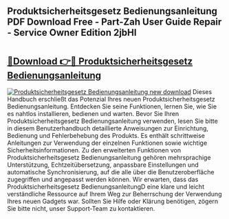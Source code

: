 ## Produktsicherheitsgesetz Bedienungsanleitung PDF Download Free - Part-Zah User Guide Repair - Service Owner Edition 2jbHl

# <h2><a href="http://df5bo6j.blite.top/?on=Produktsicherheitsgesetz+Bedienungsanleitung">🔗Download 👉🔴 Produktsicherheitsgesetz Bedienungsanleitung</a></h2>

[![Produktsicherheitsgesetz Bedienungsanleitung new download](https://i.imgur.com/lujVjoI.png)](http://df5bo6j.blite.top/?on=Produktsicherheitsgesetz+Bedienungsanleitung)
Dieses Handbuch erschließt das Potenzial Ihres neuen Produktsicherheitsgesetz Bedienungsanleitung. Entdecken Sie seine Funktionen, lernen Sie, wie Sie es nahtlos installieren, bedienen und warten. Bevor Sie Ihren Produktsicherheitsgesetz Bedienungsanleitung verwenden, lesen Sie bitte in diesem Benutzerhandbuch detaillierte Anweisungen zur Einrichtung, Bedienung und Fehlerbehebung des Produkts. Es enthält schrittweise Anleitungen zur Verwendung der einzelnen Funktionen sowie wichtige Sicherheitsinformationen. Zu den erweiterten Funktionen von Produktsicherheitsgesetz Bedienungsanleitung gehören mehrsprachige Unterstützung, Echtzeitübersetzung, anpassbare Einstellungen und automatische Synchronisierung, auf die alle über die Benutzeroberfläche zugegriffen und angepasst werden können. Wir erwarten, dass das Produktsicherheitsgesetz BedienungsanleitungD eine klare und leicht verständliche Ressource auf Ihrem Weg zur Beherrschung der Verwendung Ihres neuen Gadgets war. Sollten Sie Hilfe oder Klärung benötigen, zögern Sie bitte nicht, unser Support-Team zu kontaktieren.
